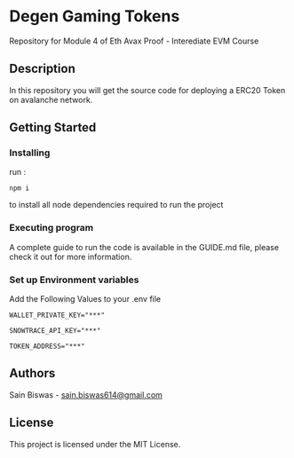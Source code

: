 # Degen Gaming Tokens

Repository for Module 4 of Eth Avax Proof - Interediate EVM Course

## Description

In this repository you will get the source code for deploying a ERC20 Token on avalanche network.

## Getting Started

### Installing

run :
```
npm i
```

to install all node dependencies required to run the project

### Executing program

A complete guide to run the code is available in the GUIDE.md file, please check it out for more information.

### Set up Environment variables

Add the Following Values to your .env file

```
WALLET_PRIVATE_KEY="***"
```

```
SNOWTRACE_API_KEY="***"
```

```
TOKEN_ADDRESS="***"
```

## Authors

Sain Biswas - sain.biswas614@gmail.com

## License

This project is licensed under the MIT License.
